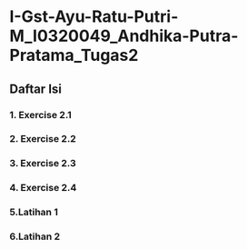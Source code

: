 # I-Gst-Ayu-Ratu-Putri-M_I0320049_Andhika-Putra-Pratama_Tugas2

## Daftar Isi

### 1. Exercise 2.1
### 2. Exercise 2.2
### 3. Exercise 2.3
### 4. Exercise 2.4
### 5.Latihan 1
### 6.Latihan 2
